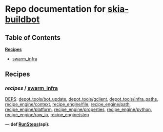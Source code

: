 <!--- AUTOGENERATED BY `./recipes.py test train` -->
# Repo documentation for [skia-buildbot]()
## Table of Contents

**[Recipes](#Recipes)**
  * [swarm_infra](#recipes-swarm_infra)
## Recipes

### *recipes* / [swarm\_infra](/infra/bots/recipes/swarm_infra.py)

[DEPS](/infra/bots/recipes/swarm_infra.py#13): [depot\_tools/bot\_update][depot_tools/recipe_modules/bot_update], [depot\_tools/gclient][depot_tools/recipe_modules/gclient], [depot\_tools/infra\_paths][depot_tools/recipe_modules/infra_paths], [recipe\_engine/context][recipe_engine/recipe_modules/context], [recipe\_engine/file][recipe_engine/recipe_modules/file], [recipe\_engine/path][recipe_engine/recipe_modules/path], [recipe\_engine/platform][recipe_engine/recipe_modules/platform], [recipe\_engine/properties][recipe_engine/recipe_modules/properties], [recipe\_engine/python][recipe_engine/recipe_modules/python], [recipe\_engine/raw\_io][recipe_engine/recipe_modules/raw_io], [recipe\_engine/step][recipe_engine/recipe_modules/step]

&mdash; **def [RunSteps](/infra/bots/recipes/swarm_infra.py#31)(api):**

[depot_tools/recipe_modules/bot_update]: https://chromium.googlesource.com/chromium/tools/depot_tools.git/+/89aaeb90e22bcdf62bc04773cf04fa001790195f/recipes/README.recipes.md#recipe_modules-bot_update
[depot_tools/recipe_modules/gclient]: https://chromium.googlesource.com/chromium/tools/depot_tools.git/+/89aaeb90e22bcdf62bc04773cf04fa001790195f/recipes/README.recipes.md#recipe_modules-gclient
[depot_tools/recipe_modules/infra_paths]: https://chromium.googlesource.com/chromium/tools/depot_tools.git/+/89aaeb90e22bcdf62bc04773cf04fa001790195f/recipes/README.recipes.md#recipe_modules-infra_paths
[recipe_engine/recipe_modules/context]: https://chromium.googlesource.com/infra/luci/recipes-py.git/+/29f83f0b60ed4debf5349aaa91019200a7a19357/README.recipes.md#recipe_modules-context
[recipe_engine/recipe_modules/file]: https://chromium.googlesource.com/infra/luci/recipes-py.git/+/29f83f0b60ed4debf5349aaa91019200a7a19357/README.recipes.md#recipe_modules-file
[recipe_engine/recipe_modules/path]: https://chromium.googlesource.com/infra/luci/recipes-py.git/+/29f83f0b60ed4debf5349aaa91019200a7a19357/README.recipes.md#recipe_modules-path
[recipe_engine/recipe_modules/platform]: https://chromium.googlesource.com/infra/luci/recipes-py.git/+/29f83f0b60ed4debf5349aaa91019200a7a19357/README.recipes.md#recipe_modules-platform
[recipe_engine/recipe_modules/properties]: https://chromium.googlesource.com/infra/luci/recipes-py.git/+/29f83f0b60ed4debf5349aaa91019200a7a19357/README.recipes.md#recipe_modules-properties
[recipe_engine/recipe_modules/python]: https://chromium.googlesource.com/infra/luci/recipes-py.git/+/29f83f0b60ed4debf5349aaa91019200a7a19357/README.recipes.md#recipe_modules-python
[recipe_engine/recipe_modules/raw_io]: https://chromium.googlesource.com/infra/luci/recipes-py.git/+/29f83f0b60ed4debf5349aaa91019200a7a19357/README.recipes.md#recipe_modules-raw_io
[recipe_engine/recipe_modules/step]: https://chromium.googlesource.com/infra/luci/recipes-py.git/+/29f83f0b60ed4debf5349aaa91019200a7a19357/README.recipes.md#recipe_modules-step
